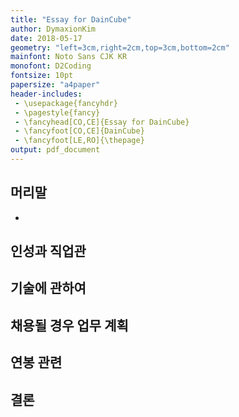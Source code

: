 ```yaml
---
title: "Essay for DainCube"
author: DymaxionKim
date: 2018-05-17
geometry: "left=3cm,right=2cm,top=3cm,bottom=2cm"
mainfont: Noto Sans CJK KR
monofont: D2Coding
fontsize: 10pt
papersize: "a4paper"
header-includes:
 - \usepackage{fancyhdr}
 - \pagestyle{fancy}
 - \fancyhead[CO,CE]{Essay for DainCube}
 - \fancyfoot[CO,CE]{DainCube}
 - \fancyfoot[LE,RO]{\thepage}
output: pdf_document
---
```


## 머리말
* 

## 인성과 직업관



## 기술에 관하여



## 채용될 경우 업무 계획



## 연봉 관련


## 결론





